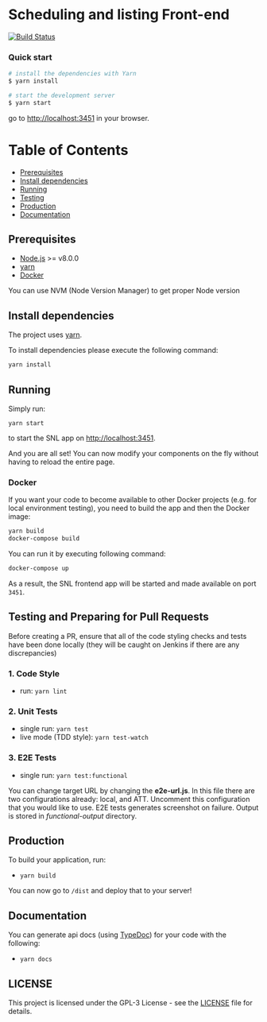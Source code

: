# Scheduling and listing Front-end

[![Build Status](https://travis-ci.org/hmcts/snl-frontend.svg?branch=master)](https://travis-ci.org/hmcts/snl-frontend)

### Quick start

```bash
# install the dependencies with Yarn
$ yarn install

# start the development server
$ yarn start
```
go to [http://localhost:3451](http://localhost:3451) in your browser.

# Table of Contents

 * [Prerequisites](#prerequisites)
 * [Install dependencies](#install-dependencies)
 * [Running](#running)
 * [Testing](#testing)
 * [Production](#production)
 * [Documentation](#documentation)

## Prerequisites

* [Node.js](https://nodejs.org/) >= v8.0.0
* [yarn](https://yarnpkg.com/)
* [Docker](https://www.docker.com)

You can use NVM (Node Version Manager) to get proper Node version

## Install dependencies

The project uses [yarn](https://yarnpkg.com/).

To install dependencies please execute the following command:

```bash
yarn install
```

## Running

Simply run:

```
yarn start
```

to start the SNL app on [http://localhost:3451](http://localhost:3451).

And you are all set! You can now modify your components on the fly without having to reload the entire page.

### Docker

If you want your code to become available to other Docker projects (e.g. for local environment testing), you need to build the app and then the Docker image:

```bash
yarn build
docker-compose build
```

You can run it by executing following command:

```bash
docker-compose up
```

As a result, the SNL frontend app will be started and made available on port `3451`.

## Testing and Preparing for Pull Requests

Before creating a PR, ensure that all of the code styling checks and tests have been done locally (they will be caught on Jenkins if there are any discrepancies)

### 1. Code Style

* run: `yarn lint`

### 2. Unit Tests

* single run: `yarn test`
* live mode (TDD style): `yarn test-watch`

### 3. E2E Tests

* single run: `yarn test:functional`

You can change target URL by changing the **e2e-url.js**. In this file there are two configurations already: local, and ATT. Uncomment this configuration that you would like to use.
E2E tests generates screenshot on failure. Output is stored in *functional-output* directory.

## Production

To build your application, run:

* `yarn build`

You can now go to `/dist` and deploy that to your server!

## Documentation

You can generate api docs (using [TypeDoc](http://typedoc.org/)) for your code with the following:

* `yarn docs`

## LICENSE

This project is licensed under the GPL-3 License - see the [LICENSE](LICENSE.md) file for details.
